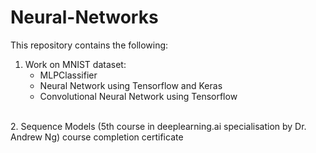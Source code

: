 # Neural-Networks

This repository contains the following:
<br>
1. Work on MNIST dataset:
   - MLPClassifier 
   - Neural Network using Tensorflow and Keras
   - Convolutional Neural Network using Tensorflow
<br>
2. Sequence Models (5th course in deeplearning.ai specialisation by Dr. Andrew Ng) course completion certificate
